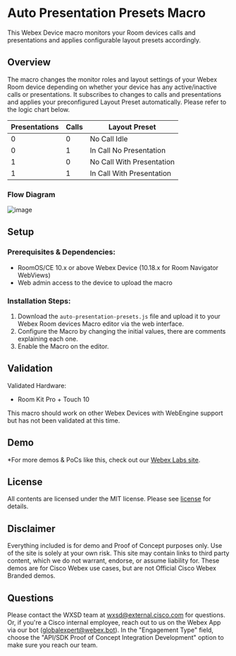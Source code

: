 # Auto Presentation Presets Macro
This Webex Device macro monitors your Room devices calls and presentations and applies configurable layout presets accordingly.


## Overview

The macro changes the monitor roles and layout settings of your Webex Room device depending on whether your device has any active/inactive calls or presentations. It subscribes to changes to calls and presentations and applies your preconfigured Layout Preset automatically. Please refer to the logic chart below.


| Presentations 	| Calls 	| Layout Preset             	|
|---------------	|-------	|---------------------------	|
|       0       	|   0   	| No Call Idle              	|
|       0       	|   1   	| In Call No Presentation   	|
|       1       	|   0   	| No Call With Presentation 	|
|       1       	|   1   	| In Call With Presentation 	|



### Flow Diagram

![image](https://user-images.githubusercontent.com/21026209/235892510-82769bdf-4561-4835-8beb-1b8d57b1f81d.png)


## Setup

### Prerequisites & Dependencies: 

- RoomOS/CE 10.x or above Webex Device (10.18.x for Room Navigator WebViews)
- Web admin access to the device to upload the macro


### Installation Steps:

1. Download the ``auto-presentation-presets.js`` file and upload it to your Webex Room devices Macro editor via the web interface.
2. Configure the Macro by changing the initial values, there are comments explaining each one.
3. Enable the Macro on the editor.


## Validation

Validated Hardware:

* Room Kit Pro + Touch 10

This macro should work on other Webex Devices with WebEngine support but has not been validated at this time.

## Demo

*For more demos & PoCs like this, check out our [Webex Labs site](https://collabtoolbox.cisco.com/webex-labs).


## License

All contents are licensed under the MIT license. Please see [license](LICENSE) for details.


## Disclaimer

Everything included is for demo and Proof of Concept purposes only. Use of the site is solely at your own risk. This site may contain links to third party content, which we do not warrant, endorse, or assume liability for. These demos are for Cisco Webex use cases, but are not Official Cisco Webex Branded demos.


## Questions

Please contact the WXSD team at [wxsd@external.cisco.com](mailto:wxsd@external.cisco.com?subject=auto-presentation-presets-macro) for questions. Or, if you're a Cisco internal employee, reach out to us on the Webex App via our bot (globalexpert@webex.bot). In the "Engagement Type" field, choose the "API/SDK Proof of Concept Integration Development" option to make sure you reach our team. 
